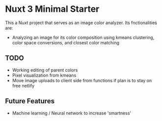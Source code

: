 # Nuxt 3 Minimal Starter

This a Nuxt project that serves as an image color analyzer. Its fnctionalities are:
- Analyzing an image for its color composition using kmeans clustering, color space conversions, and closest color matching

## TODO
- Working editing of parent colors
- Pixel visualization from kmeans
- Move image uploads to client side from functions if plan is to stay on free netlify


## Future Features
- Machine learning / Neural network to increase 'smartness'

